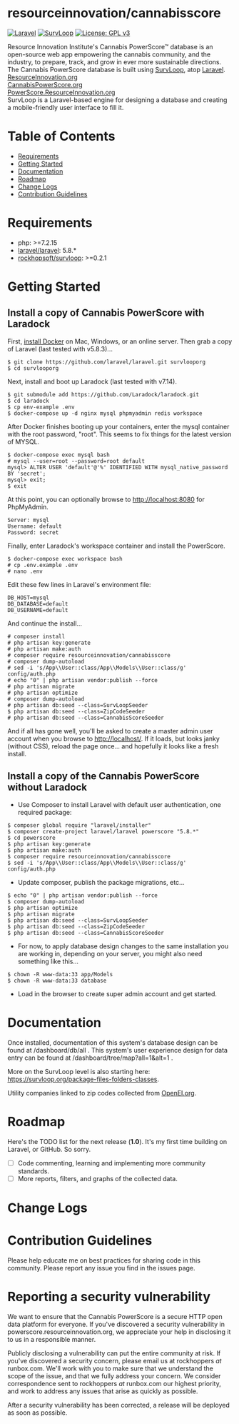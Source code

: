 
# resourceinnovation/cannabisscore

[![Laravel](https://img.shields.io/badge/Laravel-5.8-orange.svg?style=flat-square)](http://laravel.com)
[![SurvLoop](https://img.shields.io/badge/SurvLoop-0.2-orange.svg?style=flat-square)](https://github.com/rockhopsoft/survloop)
[![License: GPL v3](https://img.shields.io/badge/License-GPL%20v3-blue.svg)](https://www.gnu.org/licenses/gpl-3.0)

Resource Innovation Institute's Cannabis PowerScore&trade; database is an open-source web app empowering the cannabis 
community, and the industry, to prepare, track, and grow in ever more sustainable directions. 
The Cannabis PowerScore database is built using 
<a href="https://github.com/rockhopsoft/survloop" target="_blank">SurvLoop</a>, atop 
<a href="https://laravel.com/" target="_blank">Laravel</a>. <br />
<a href="http://ResourceInnovation.org" target="_blank">ResourceInnovation.org</a><br />
<a href="http://CannabisPowerScore.org" target="_blank">CannabisPowerScore.org</a><br />
<a href="http://PowerScore.ResourceInnovation.org" target="_blank">PowerScore.ResourceInnovation.org</a><br />
SurvLoop is a Laravel-based engine for designing a database and creating a mobile-friendly user interface to fill it. 

# Table of Contents
* [Requirements](#requirements)
* [Getting Started](#getting-started)
* [Documentation](#documentation)
* [Roadmap](#roadmap)
* [Change Logs](#change-logs)
* [Contribution Guidelines](#contribution-guidelines)


# <a name="requirements"></a>Requirements

* php: >=7.2.15
* <a href="https://packagist.org/packages/laravel/laravel" target="_blank">laravel/laravel</a>: 5.8.*
* <a href="https://packagist.org/packages/rockhopsoft/survloop" target="_blank">rockhopsoft/survloop</a>: >=0.2.1


# <a name="getting-started"></a>Getting Started

## Install a copy of Cannabis PowerScore with Laradock

First, <a href="https://www.docker.com/get-started" target="_blank">install Docker</a> on Mac, Windows, or an online server. 
Then grab a copy of Laravel (last tested with v5.8.3)...
```
$ git clone https://github.com/laravel/laravel.git survlooporg
$ cd survlooporg
```

Next, install and boot up Laradock (last tested with v7.14).
```
$ git submodule add https://github.com/Laradock/laradock.git
$ cd laradock
$ cp env-example .env
$ docker-compose up -d nginx mysql phpmyadmin redis workspace
```

After Docker finishes booting up your containers, enter the mysql container with the root password, "root". This seems to fix things for the latest version of MYSQL.
```
$ docker-compose exec mysql bash
# mysql --user=root --password=root default
mysql> ALTER USER 'default'@'%' IDENTIFIED WITH mysql_native_password BY 'secret';
mysql> exit;
$ exit
```

At this point, you can optionally browse to <a href="http://localhost:8080" target="_blank">http://localhost:8080</a> for PhpMyAdmin.
```
Server: mysql
Username: default
Password: secret
```

Finally, enter Laradock's workspace container and install the PowerScore.
```
$ docker-compose exec workspace bash
# cp .env.example .env
# nano .env
```
Edit these few lines in Laravel's environment file:
```
DB_HOST=mysql
DB_DATABASE=default
DB_USERNAME=default
```
And continue the install...
```
# composer install
# php artisan key:generate
# php artisan make:auth
# composer require resourceinnovation/cannabisscore
# composer dump-autoload
# sed -i 's/App\\User::class/App\\Models\\User::class/g' config/auth.php
# echo "0" | php artisan vendor:publish --force
# php artisan migrate
# php artisan optimize
# composer dump-autoload
# php artisan db:seed --class=SurvLoopSeeder
$ php artisan db:seed --class=ZipCodeSeeder
# php artisan db:seed --class=CannabisScoreSeeder
```
And if all has gone well, you'll be asked to create a master admin user account when you browse to <a href="http://localhost/" target="_blank">http://localhost/</a>. If it loads, but looks janky (without CSS), reload the page once... and hopefully it looks like a fresh install.


## Install a copy of the Cannabis PowerScore without Laradock

* Use Composer to install Laravel with default user authentication, one required package:

```
$ composer global require "laravel/installer"
$ composer create-project laravel/laravel powerscore "5.8.*"
$ cd powerscore
$ php artisan key:generate
$ php artisan make:auth
$ composer require resourceinnovation/cannabisscore
$ sed -i 's/App\\User::class/App\\Models\\User::class/g' config/auth.php
```

* Update composer, publish the package migrations, etc...

```
$ echo "0" | php artisan vendor:publish --force
$ composer dump-autoload
$ php artisan optimize
$ php artisan migrate
$ php artisan db:seed --class=SurvLoopSeeder
$ php artisan db:seed --class=ZipCodeSeeder
$ php artisan db:seed --class=CannabisScoreSeeder
```

* For now, to apply database design changes to the same installation you are working in, depending on your server, 
you might also need something like this...

```
$ chown -R www-data:33 app/Models
$ chown -R www-data:33 database
```

* Load in the browser to create super admin account and get started.


# <a name="documentation"></a>Documentation

Once installed, documentation of this system's database design can be found at /dashboard/db/all . This system's user 
experience design for data entry can be found at /dashboard/tree/map?all=1&alt=1 .

More on the SurvLoop level is also starting here: <a href="https://survloop.org/package-files-folders-classes" target="_blank">https://survloop.org/package-files-folders-classes</a>.

Utility companies linked to zip codes collected from <a href="https://openei.org/datasets/dataset/u-s-electric-utility-companies-and-rates-look-up-by-zipcode-feb-2011/resource/3f00482e-8ea0-4b48-8243-a212b6322e74"
target="_blank">OpenEI.org</a>.


# <a name="roadmap"></a>Roadmap

Here's the TODO list for the next release (**1.0**). It's my first time building on Laravel, or GitHub. So sorry.

* [ ] Code commenting, learning and implementing more community standards.
* [ ] More reports, filters, and graphs of the collected data.

# <a name="change-logs"></a>Change Logs


# <a name="contribution-guidelines"></a>Contribution Guidelines

Please help educate me on best practices for sharing code in this community.
Please report any issue you find in the issues page.

# <a name="security-help"></a>Reporting a security vulnerability

We want to ensure that the Cannabis PowerScore is a secure HTTP open data platform for everyone. 
If you've discovered a security vulnerability in powerscore.resourceinnovation.org, 
we appreciate your help in disclosing it to us in a responsible manner.

Publicly disclosing a vulnerability can put the entire community at risk. 
If you've discovered a security concern, please email us at rockhoppers *at* runbox.com. 
We'll work with you to make sure that we understand the scope of the issue, and that we fully address your concern. 
We consider correspondence sent to rockhoppers *at* runbox.com our highest priority, 
and work to address any issues that arise as quickly as possible.

After a security vulnerability has been corrected, a release will be deployed as soon as possible.
